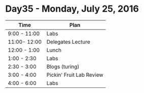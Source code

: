 # Day35  - Monday, July 25, 2016 


Time       | Plan     |
----------------|-------
9:00 - 11:00  | Labs
11:00- 12:00  | Delegates Lecture
12:00 - 1:00    | Lunch
1:00 - 2:30    | Labs
2:30 - 3:00  | Blogs (turing)
3:00 - 4:00  | Pickin' Fruit Lab Review
4:00 - 6:00    | Labs

